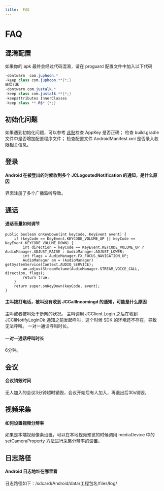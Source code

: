 ```yaml
---
title:  FAQ
---
```

# FAQ

## 混淆配置

如果你的 apk 最终会经过代码混淆，请在 proguard 配置文件中加入以下代码

```java
-dontwarn  com.juphoon.*
-keep class com.juphoon.**{*;}
底层sdk
-dontwarn com.justalk.*
-keep class com.justalk.**{*;}
-keepattributes InnerClasses
-keep class **.R$* {*;}
```

## 初始化问题

如果遇到初始化问题，可以参考 [此贴](/portal/cn/bbs/problem_details.php?t_id=1266)检查 AppKey 是否正确；
检查 build.gradle 文件中是否增加配置程序文件；
检查配置文件 AndroidManifest.xml 是否录入权限相关信息。

## 登录

#### Android 在被登出的时候收到多个 JCLogoutedNotification 的通知，是什么原因

界面注册了多个广播监听导致。

## 通话

#### 通话音量如何调节

```
public boolean onKeyDown(int keyCode, KeyEvent event) {
    if (keyCode == KeyEvent.KEYCODE_VOLUME_UP || keyCode == KeyEvent.KEYCODE_VOLUME_DOWN) {
        int direction = keyCode == KeyEvent.KEYCODE_VOLUME_UP ? AudioManager.ADJUST_RAISE : AudioManager.ADJUST_LOWER;
        int flags = AudioManager.FX_FOCUS_NAVIGATION_UP;
        AudioManager am = (AudioManager) getSystemService(Context.AUDIO_SERVICE);
        am.adjustStreamVolume(AudioManager.STREAM_VOICE_CALL, direction, flags);
        return true;
    }
    return super.onKeyDown(keyCode, event);
}
```

#### 主叫拨打电话，被叫没有收到 JCCallIncomingd 的通知，可能是什么原因

主叫或者被叫处于断网的状况。
主叫调用 JCClient.Login 之后在收到 JCCliNotifyLoginOk 通知之前发起呼叫，这个时候 SDK 的环境还不存在，导致无法呼叫。
一对一通话呼叫时长。

#### 一对一通话呼叫时长

6分钟。

## 会议

#### 会议销毁时间

无人加入的会议3分钟超时销毁，会议开始后有人加入，再退出后30s销毁。

## 视频采集

#### 如何设置视频分辨率

如果是本端视频像素设置，可以在本地视频预览的时候调用 mediaDevice 中的 setCameraProperty 方法进行采集分辨率的设置。

## 日志路径

#### Android 日志地址在哪里看

日志路径如下：/sdcard/Android/data/工程包名/files/log/

